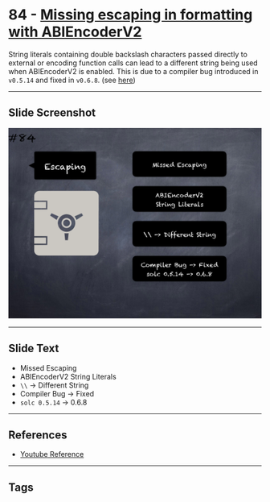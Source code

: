 # 84 - [Missing escaping in formatting with ABIEncoderV2](Missing%20escaping%20in%20formatting%20with%20ABIEncoderV2.md)
String literals containing double backslash characters passed directly to external or encoding function calls can lead to a different string being used when ABIEncoderV2 is enabled. This is due to a compiler bug introduced in `v0.5.14` and fixed in `v0.6.8`. (see [here](https://docs.soliditylang.org/en/v0.8.9/bugs.html))
___
## Slide Screenshot
![084.png](../../images/4.Pitfalls%20and%20Best%20Practices%20101/084.png)
___
## Slide Text
- Missed Escaping
- ABIEncoderV2 String Literals
- `\\` -> Different String
- Compiler Bug -> Fixed
- `solc 0.5.14` -> 0.6.8
___
## References
- [Youtube Reference](https://youtu.be/vyWLO5Dlg50?t=100)
___
## Tags
